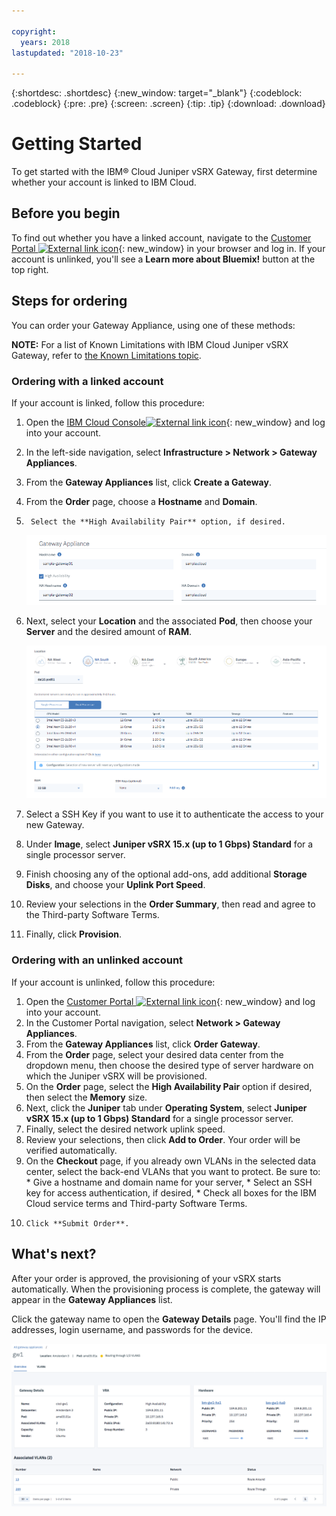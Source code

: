 ```yaml
---

copyright:
  years: 2018
lastupdated: "2018-10-23"

---
```


{:shortdesc: .shortdesc}
{:new_window: target="_blank"}
{:codeblock: .codeblock}
{:pre: .pre}
{:screen: .screen}
{:tip: .tip}
{:download: .download}

# Getting Started

To get started with the IBM® Cloud Juniper vSRX Gateway, first determine whether your account is linked to IBM Cloud. 

## Before you begin

To find out whether you have a linked account, navigate to the [Customer Portal ![External link icon](../../icons/launch-glyph.svg "External link icon")](https://control.softlayer.com/){: new_window} in your browser and log in. If your account is unlinked, you'll see a **Learn more about Bluemix!** button at the top right.

## Steps for ordering

You can order your Gateway Appliance, using one of these methods:

**NOTE:** For a list of Known Limitations with IBM Cloud Juniper vSRX Gateway, refer to [the Known Limitations topic](known-limitations.html).

### Ordering with a linked account
If your account is linked, follow this procedure:

1.	Open the [IBM Cloud Console![External link icon](../../icons/launch-glyph.svg "External link icon")](https://control.bluemix.net/){: new_window} and log into your account.
2.	In the left-side navigation, select **Infrastructure > Network > Gateway Appliances**.
3.	From the **Gateway Appliances** list, click **Create a Gateway**.
4.	From the **Order** page, choose a **Hostname** and **Domain**.
5.      Select the **High Availability Pair** option, if desired.

	<img src="images/linked_order.png" alt="drawing" style="width: 700px;"/>

5. Next, select your **Location** and the associated **Pod**, then choose your **Server** and the desired amount of **RAM**.

	<img src="images/linked_server.png" alt="drawing" style="width: 600px;"/>

6. Select a SSH Key if you want to use it to authenticate the access to your new Gateway.
7. Under **Image**, select **Juniper vSRX 15.x (up to 1 Gbps) Standard** for a single processor server.
8. Finish choosing any of the optional add-ons, add additional **Storage Disks**, and choose your **Uplink Port Speed**.
8. Review your selections in the **Order Summary**, then read and agree to the Third-party Software Terms.
9. Finally, click **Provision**.

### Ordering with an unlinked account
If your account is unlinked, follow this procedure:

1.	Open the [Customer Portal ![External link icon](../../icons/launch-glyph.svg "External link icon")](https://control.softlayer.com/){: new_window} and log into your account.
2.	In the Customer Portal navigation, select **Network > Gateway Appliances**.
3.	From the **Gateway Appliances** list, click **Order Gateway**.
4.	From the **Order** page, select your desired data center from the dropdown menu, then choose the desired type of server hardware on which the Juniper vSRX will be provisioned.
5.	On the **Order** page, select the **High Availability Pair** option if desired, then select the **Memory** size.
6. 	Next, click the **Juniper** tab under **Operating System**, select **Juniper vSRX 15.x (up to 1 Gbps) Standard** for a single processor server. 
7. 	Finally, select the desired network uplink speed.
8.	Review your selections, then click **Add to Order**. Your order will be verified automatically.
9.	On the **Checkout** page, if you already own VLANs in the selected data center, select the back-end VLANs that you want to protect. Be sure to:
        * Give a hostname and domain name for your server, 
        * Select an SSH key for access authentication, if desired, 
        * Check all boxes for the IBM Cloud service terms and Third-party Software Terms. 
10.     Click **Submit Order**.

## What's next?
After your order is approved, the provisioning of your vSRX starts automatically. When the provisioning process is complete, the gateway will appear in the **Gateway Appliances** list.

Click the gateway name to open the **Gateway Details** page. You'll find the IP addresses, login username, and passwords for the device.

<img src="images/after_order.png" alt="drawing" style="width: 700px;"/>
